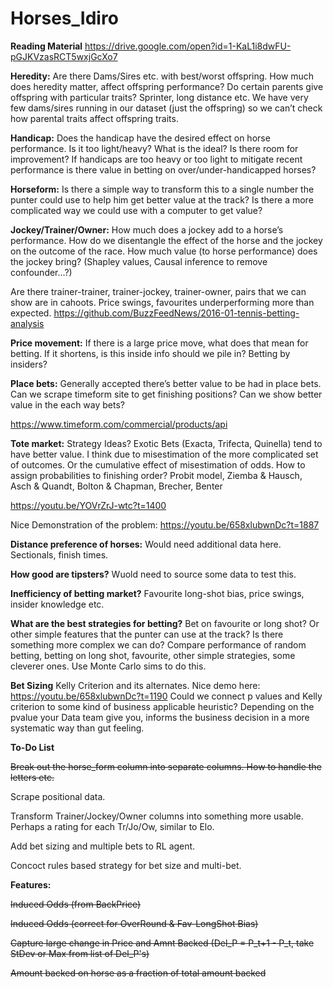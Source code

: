 # Horses_Idiro

**Reading Material**
https://drive.google.com/open?id=1-KaL1i8dwFU-pGJKVzasRCT5wxjGcXo7

**Heredity:**
Are there Dams/Sires etc. with best/worst offspring. How much does heredity matter, affect offspring performance?
Do certain parents give offspring with particular traits? Sprinter, long distance etc.
We have very few dams/sires running in our dataset (just the offspring) so we can’t check how parental traits affect offspring traits.

**Handicap:**
Does the handicap have the desired effect on horse performance. Is it too light/heavy? What is the ideal?
Is there room for improvement? If handicaps are too heavy or too light to mitigate recent performance is there value in betting on over/under-handicapped horses?

**Horseform:**
Is there a simple way to transform this to a single number the punter could use to help him get better value at the track?
Is there a more complicated way we could use with a computer to get value?

**Jockey/Trainer/Owner:**
How much does a jockey add to a horse’s performance. How do we disentangle the effect of the horse and the jockey on the outcome of the race. How much value (to horse performance) does the jockey bring? (Shapley values, Causal inference to remove confounder…?)

Are there trainer-trainer, trainer-jockey, trainer-owner, pairs that we can show are in cahoots. Price swings, favourites underperforming more than expected. https://github.com/BuzzFeedNews/2016-01-tennis-betting-analysis

**Price movement:**
If there is a large price move, what does that mean for betting. If it shortens, is this inside info should we pile in? Betting by insiders?

**Place bets:**
Generally accepted there’s better value to be had in place bets. Can we scrape timeform site to get finishing positions? Can we show better value in the each way bets?

https://www.timeform.com/commercial/products/api


**Tote market:**
Strategy Ideas? Exotic Bets (Exacta, Trifecta, Quinella) tend to have better value. I think due to misestimation of the more complicated set of outcomes. Or the cumulative effect of misestimation of odds.
How to assign probabilities to finishing order? Probit model, Ziemba & Hausch, Asch & Quandt, Bolton & Chapman, Brecher, Benter

https://youtu.be/YOVrZrJ-wtc?t=1400

Nice Demonstration of the problem: https://youtu.be/658xlubwnDc?t=1887

**Distance preference of horses:**
Would need additional data here. Sectionals, finish times.

**How good are tipsters?**
Wuold need to source some data to test this.

**Inefficiency of betting market?**
Favourite long-shot bias, price swings, insider knowledge etc.

**What are the best strategies for betting?**
Bet on favourite or long shot? Or other simple features that the punter can use at the track? Is there something more complex we can do? Compare performance of random betting, betting on long shot, favourite, other simple strategies, some cleverer ones. Use Monte Carlo sims to do this.

**Bet Sizing**
Kelly Criterion and its alternates. Nice demo here: https://youtu.be/658xlubwnDc?t=1190
Could we connect p values and Kelly criterion to some kind of business applicable heuristic? Depending on the pvalue your Data team give you, informs the business decision in a more systematic way than gut feeling.


**To-Do List**

~~Break out the horse_form column into separate columns. How to handle the letters etc.~~

Scrape positional data.

Transform Trainer/Jockey/Owner columns into something more usable. Perhaps a rating for each Tr/Jo/Ow, similar to Elo.

Add bet sizing and multiple bets to RL agent.

Concoct rules based strategy for bet size and multi-bet.

**Features:**

~~Induced Odds (from BackPrice)~~

~~Induced Odds (correct for OverRound & Fav-LongShot Bias)~~

~~Capture large change in Price and Amnt Backed (Del_P = P_t+1 - P_t, take StDev or Max from list of Del_P's)~~

~~Amount backed on horse as a fraction of total amount backed~~

